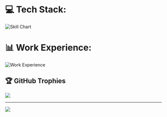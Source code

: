 
# 💻 Tech Stack:
![Skill Chart](https://cr-skills-chart-widget.azurewebsites.net/api/api?username=piyushkrmaurya)

# 📊 Work Experience:
![Work Experience](https://cr-ss-service.azurewebsites.net/api/ScreenShot?widget=work-experience&username=piyushkrmaurya)

## 🏆 GitHub Trophies
![](https://github-profile-trophy.vercel.app/?username=piyushkrmaurya&theme=default&no-frame=false&no-bg=false&margin-w=4)

---
[![](https://visitcount.itsvg.in/api?id=piyushkrmaurya&icon=2&color=6)](https://visitcount.itsvg.in)
